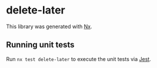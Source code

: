 # delete-later

This library was generated with [Nx](https://nx.dev).

## Running unit tests

Run `nx test delete-later` to execute the unit tests via [Jest](https://jestjs.io).
